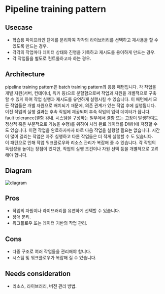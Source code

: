 # Pipeline training pattern

## Usecase
- 학습용 파이프라인 단계를 분리하여 각각의 라이브러리를 선택하고 재사용을 할 수 있도록 만드는 경우.  
- 각각의 작업마다 데이터 상태와 진행을 기록하고 재시도를 용이하게 만드는 경우.
- 각 작업들을 별도로 컨트롤하고자 하는 경우. 

## Architecture
pipeline training pattern은 batch training pattern의 응용 패턴입니다. 각 작업을 개별 자원(서버, 컨테이너, 워커 등)으로 분할함으로써 작업과 자원을 개별적으로 구축할 수 있게 하여 작업 실행과 재시도를 유연하게 실행시킬 수 있습니다. 이 패턴에서 모든 작업들은 개별 자원으로 배치되기 때문에, 의존 관계가 있는 작업 후에 실행됩니다. 이전 작업의 실행 결과는 후속 작업에 제공되며 후속 작업의 입력 데이터가 됩니다. fault tolerance(결함 감내. 시스템을 구성하는 일부에서 결함 또는 고장이 발생하여도 정상적 혹은 부분적으로 기능을 수행)를 위하여 처리 완료 데이터를 DWH에 저장할 수도 있습니다. 이전 작업을 완료하자마자 바로 다음 작업을 실행할 필요는 없습니다. 시간이 많이 걸리는 작업은 자주 실행하고 다른 작업들은 더 적게 실행할 수 도 있습니다. <br>
이 패턴으로 인해 작업 워크플로우와 리소스 관리가 복잡해 줄 수 있습니다. 각 작업의 독립성을 높이는 장점이 있지만, 작업의 실행 조건이나 자원 선택 등을 개별적으로 고려해야 합니다. 

## Diagram
![diagram](diagram.png)


## Pros
- 작업의 자원이나 라이브러리를 유연하게 선택할 수 있습니다.
- 장애 분리.  
- 워크플로우 또는 데이터 기반의 작업 관리.  

## Cons
- 다중 구조로 여러 작업들을 관리해야 합니다. 
- 시스템 및 워크플로우가 복잡해 질 수 있습니다. 

## Needs consideration
- 리소스, 라이브러리, 버전 관리 방법. 
